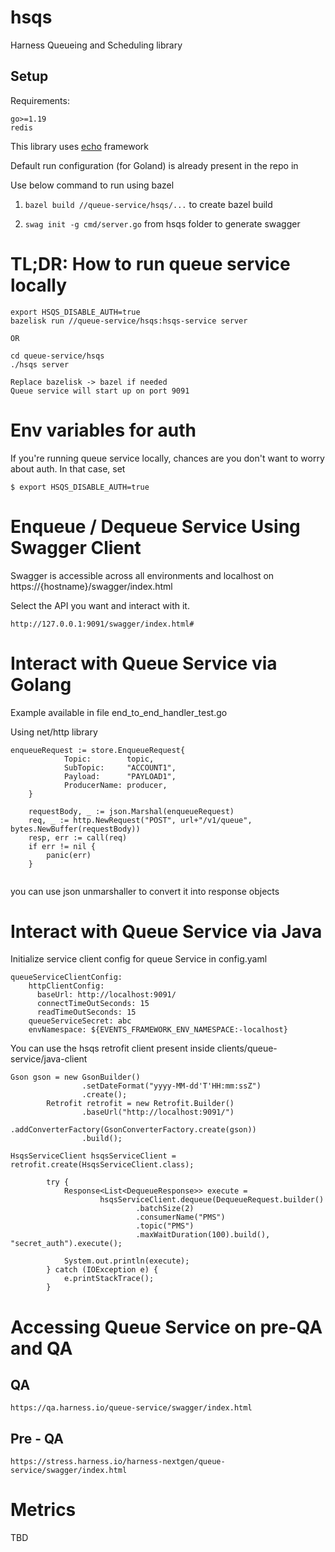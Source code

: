 # hsqs
Harness Queueing and Scheduling library

## Setup

Requirements:

`go>=1.19`\
`redis`

This library uses [echo](https://echo.labstack.com/]echo) framework

Default run configuration (for Goland) is already present in the repo in  

Use below command to run using bazel

1. `bazel build //queue-service/hsqs/...` to create bazel build

2. `swag init -g cmd/server.go` from hsqs folder to generate swagger               


# TL;DR: How to run queue service locally
```
export HSQS_DISABLE_AUTH=true
bazelisk run //queue-service/hsqs:hsqs-service server

OR

cd queue-service/hsqs
./hsqs server

Replace bazelisk -> bazel if needed
Queue service will start up on port 9091
```


# Env variables for auth

If you're running queue service locally, chances are you don't want to worry about auth. In that case, set
```
$ export HSQS_DISABLE_AUTH=true
```

# Enqueue / Dequeue Service Using Swagger Client

Swagger is accessible across all environments and localhost on https://{hostname}/swagger/index.html

Select the API you want and interact with it.

`http://127.0.0.1:9091/swagger/index.html#`


# Interact with Queue Service via Golang

Example available in file end_to_end_handler_test.go

Using net/http library

```
enqueueRequest := store.EnqueueRequest{
			Topic:        topic,
			SubTopic:     "ACCOUNT1",
			Payload:      "PAYLOAD1",
			ProducerName: producer,
	}

	requestBody, _ := json.Marshal(enqueueRequest)
	req, _ := http.NewRequest("POST", url+"/v1/queue", bytes.NewBuffer(requestBody))
	resp, err := call(req)
	if err != nil {
		panic(err)
	}
		
```

you can use json unmarshaller to convert it into response objects


# Interact with Queue Service via Java

Initialize service client config for queue Service in config.yaml

```
queueServiceClientConfig:
    httpClientConfig:
      baseUrl: http://localhost:9091/
      connectTimeOutSeconds: 15
      readTimeOutSeconds: 15
    queueServiceSecret: abc
    envNamespace: ${EVENTS_FRAMEWORK_ENV_NAMESPACE:-localhost}
```

You can use the hsqs retrofit client present inside clients/queue-service/java-client

```
Gson gson = new GsonBuilder()
                .setDateFormat("yyyy-MM-dd'T'HH:mm:ssZ")
                .create();
        Retrofit retrofit = new Retrofit.Builder()
                .baseUrl("http://localhost:9091/")
                .addConverterFactory(GsonConverterFactory.create(gson))
                .build();

HsqsServiceClient hsqsServiceClient = retrofit.create(HsqsServiceClient.class);

        try {
            Response<List<DequeueResponse>> execute =
					hsqsServiceClient.dequeue(DequeueRequest.builder()
							.batchSize(2)
							.consumerName("PMS")
							.topic("PMS")
							.maxWaitDuration(100).build(), "secret_auth").execute();

            System.out.println(execute);
        } catch (IOException e) {
            e.printStackTrace();
        }
```

# Accessing Queue Service on pre-QA and QA

## QA
```
https://qa.harness.io/queue-service/swagger/index.html
```

## Pre - QA
```
https://stress.harness.io/harness-nextgen/queue-service/swagger/index.html
```

# Metrics 

TBD